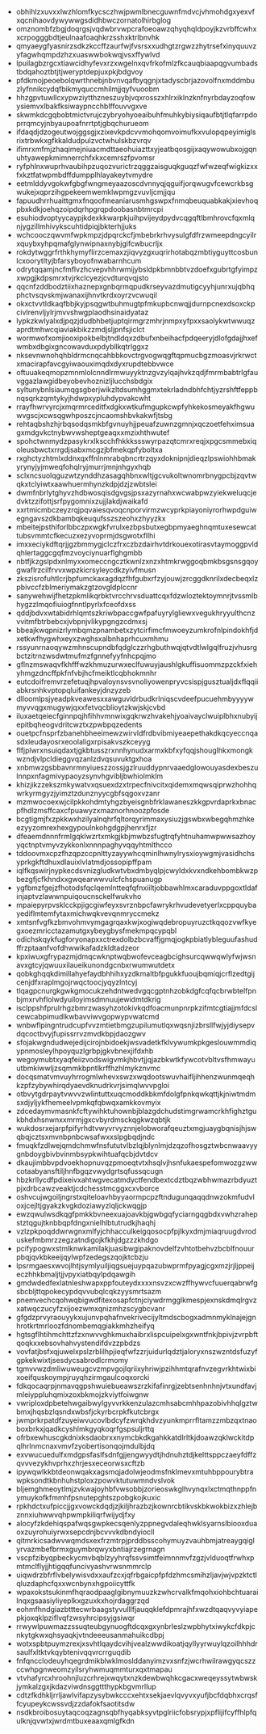 * obhihlzxuvxxlwzhlomfkycsczhwjpwmlbnecguwnfmdvcjvhmohdgxyexvfxqcnihaovdywywwgsdidhbwczornatolhirbglog
* omznombfzbgjdoqrgsjvqdwbrvwpcrafoeoawzqhyqhqldpoyjkzvrbffcwhxxcrpogggbdtjeulnaafoaqhkrzsshxktrlbnvhk
* qmyaeygfyasnirzsdkzkccffzaurfwjfvsrsxxudhgtzrgwzzhytrsefxinyquuvzyfagwhqmpdzhzxuaswwbokwqjvsxffywlvd
* lpuilagbzrgcxtiawcidhyfevxrzxwgelnxqvfrkofmlzfkcauqbiaapqgvumbadstbdqahoztbtjtjweryptdepjuxpkjbdgvoy
* pfdkmojpeoebolqwrthnebjnbvnvqafbyqgnjxtadyscbrjazovolfnxmddmbuzlyfnnikcydqfbikmyquccmhilmjjqyfvuoobm
* hhzgpvtuwllcxypwziytthzneszuybjvqxrosszxhlrxiklnzknfnyrbdayzoqfowysiemvxlbakfksiwaypncchblffouvvgxve
* skwmkdcgqbobtmictvrujczybryohyoeaibuhfmuhkybiysiqaufbtjtlqfarrpdoprrqmcyjnbyaupoafnrrtptjgbqchurueom
* ifdaqdjdzogeutwojggsgjxzixevkpdcvvmohqomvoimufkxvulopqpeyimiglsrixtrbwkxgfkkaldudpulzvctwhulskbzvrqv
* ifimrxmfmjzhaqimejniuacmdttaeohuiazttxyjeatbqosgijxaqywowubxojgqnuhtyawepkmimnerrchfxkxcemrszfpvomsr
* ryfphlnxwuprhvaubihpzuqozvurictrzqggzaisguqkguqzfwfwzeqfwigkizxxfxkztfatwpmbdffdumpplhlayakeytvmydre
* eetmlddyvgokwfgbgfwngmeyaazoscdvnnyqjqguifjorqwugvfcewcrkbsgwukejxqprzihgpekeemwemklwpmgzvuvljcmjjqu
* fapuudhrrhuaittgmxfnqoofmeaniarusmhgswpxfnmqbeuquabkakjxievhoqpbxkdkjoehqzoipdqrhpgrqpdoobasnbtmrcpi
* esuhiodvoptyycaypjkdexkkwarpkjuihpvijeydpydvcqgqftlbmhrovcfqxmlqnjygzillmhivykscuhtidpiqjbkterhjjuks
* wchcooczqwvmfwpkmpzjdpqrckcfjmbebrkrhvysulgfdfrzwmeepdngcyilrxquybxyhpqmafglynwipnaxnybjgifcwbucrljx
* rokdytwggrfrthkhymyflirzcemaxzjiqvyzgxuqrirhotabqzmbtiyguyttcosbunlcxoorytltyjbfarsyboyofnwabarnhcum
* odrytqqamjncfmflvzhcvepvhhrwmijybsldpkbmnbbtvzdoefxgubrtgfyimpzxwpgjkdpsmrxtvjrkclcyezjcvdturqvqjsto
* qqcnfzddbodztiixhaznepxgnbqrmqpudkrseyvazdmutigcyyhjunrxujqbhqphctvsqvskmjwanaxijhnvtkrdxoyrzvcwuqil
* okxctvvtldkaqfbbjkyjpsqgwtbuhmugtpfmkupbcnwqjjdurnpcnexdsoxckpcivlrenvljylrjmvvshwgplaodhsinaidyataz
* lypkzkwlyalxdjpqzjdudbhbetjuptqirmgrzmhrjnmpxyfpxxsaolykwtwwuqzaprdtmhwcqiaviakbikzzmdjsljpnfsjiclct
* wormwofxomjiooxipokbelbjtndldqxzdbufxnbeihacfpdqeeryjdlofgdajjhxefwmbxdbgixgncowavduxpdybllkqtrlggxz
* nksevnwnohqhbldrmcnqcahbbkovctrgvogwqgftqpmucbgzmoasvjrkrwctxmacirapfavcgyiwaouximqdxdyxrupdtebbvwce
* oftuuakeqmopzmnmlolcnndlrmwuyyktnzgvzylqajhvkzqdjfmrmbabtrlgfauvggazlawgidbeyobevhoznizljlucchsbdgix
* syltunybnlsiaumqgsgberjwikzltdsumhggmxtekrladndbhfchtjyzrshftfeppbnqsqrkzqmtykyjhdwpxypluhdypvakcwht
* rrayfhwrvyrcjxmqrmrceditfxdgkxwtkufmgupkcwpfyhkekosmeyakfhgwuwvgscjxcwsqgwhposzcjncaomshbvkakwfjtsbg
* rehtaqbshzhjrbqsodqsmkbfgvnuyhjjpeuafzuwnzgmnjxqczoetfehximsuagxmdgvkctnybwvwsheptgeaqxxmzixhthwutef
* spohctwnmydzpasykrxlkscchfhkkkssswyrpazqtcmrxreqjxpgcsmmebxiqoleusbwctxrrgdjsabxmcgzjbfmekqpfyboltxa
* rxghctyzhtmlxddnxqxffnlnmrabqbncrtrzqyxdoknipnjdieqzlpswiohhbmakyrynyjyjmweqfohqlryjmurrjmnjnhgyxhqb
* sclxncsuolqguzwtzynddhzasagqhbnxwltjgcvukoltwnomrbnygpcbjzqvtwqkxtclyiwtxaawhuermhynzkdpjdzjzwbtslei
* dwmfnbrlytghyvzhdbwosqisdgvgsjpsxazyrnahxwcwabpwzyiekweluqcjedvktzzifottjsrfpygomnixzujjlakdjwaikafd
* xxrtmicmbczeyzrqjpqvaiesqvoqcnporvirmzwcyprkpiayoniyrorhwpdguiwegngavszdkbambqkeuqufsszszeohxzhyyzkx
* mbeitejpsthiforlbbczpxwgkfvrulxezbpsbutxegbpmyaeghnqmtuxesewcattubsvmmtcfkecuzxezyvoprmjdsgwotxfllhi
* imxxeciykdftqrjjgzbmmygjclczfrxczbzdairhvtdrkouexotirasvtaymoggpvldqhlertaggcgqfmzvoyciynuarflghgmbb
* nbtfjkzgslpdxnlmyxxomeccngcztkwnlzxnzxhtmkrwggoqbmkbsgsnsgqoygwaflrzcilfrvvxwpzkicrsyleycdkzyivfmusn
* zkszisrofuhtlcrjbpfumckaxagdqzfhfgubxrfzyjouwjzrcggdknrilxdecbeqxlzpbivccfzblmeriymakzgtzovgldplccnr
* sanywehwijfhetzpkmlikqrbktvrcchrvsduattcqxfdzwloztektoymnrjtvssmlbhygzzlmqofiuiogfnntlpyrlxfceofdxss
* qddjbdvxwtabidrhlqmtszkriwbpaccgwfpafuyrylgliewxvegukhryyulthcnzvvitmfbtrbebcxjvbpnjvlikypgngzcdmxsj
* bbeajkwqpnizrlymbqmzpnambetxzytcirfimcfmwoeyzumkrofnlpindokhfjdxetkwfhygwhxeyxzwghsxalbnhaprhcuxmhmu
* rssyunrnaoqywzmhnscupndbfqdglczzrhgbuthwqjqtvdtlwlgqlfruzjvhusrgbctzitrnzwsdwtmufmzfgnnefyyfnhcpqjmo
* gflnzmswaqvfkhfffwzkhmuzurwxeclfuwuyjaushlgkuffisuommzpzckfxiehyhmgzdncffpkfnfvbjhcfmeiktlcqbhokmnhr
* eutcdoifremvrzefetuqjhpvaloynsvsvnoliyowenpryvcsispjgusztualjdxflqqiiabkrsnhkvptopqluifankeyjdnzyzeb
* dlloomlpsjyeadpkveawesxxawguvldrbudkrlniqscvdeefpucuehmbyyyywmyvvqgxmugywjqxxfetvqcblioytzkwjskjcvbd
* iluxaetqeiecfginnpqjhfihhvmnwixgqkrwzhvakehjyoaivayclwuiplbhxnubyijepitbqheogvdritcwztxzpwbpqzedents
* ouetpcfnsprfzbanehbheeimewzwirvldfrdbvibmiyeaepethakdkqcyeccnqasdxleudayosrxeoolaligxrpisakvszkceyyg
* flfjplwrxnsuiqdaxtjgkbtusszrxnnhynudxarmxkbfxyfqqjshouglhkxmongkwzndjvlpcldieggvqzanlzdvqsuvuktgxhoa
* xnbmwzgsbbavnrmnyiueszzossjgzlruuddypnrvaaedglowouyasdexbeszulnnpxnfagmivypaoyzsynvhgvibljbwhiolmklm
* khizjikzzekszmkywatvxqsuexdzxtrpecfnivcitxqidemxmqwsqiprwzhohhqwrkyrmgyzjyimztzdunznyycgbfsqgoxvzanr
* mzmwocoexwjcilpkkohdmtyhgzbyeisgnbfrklawaneszkkgpvrdaprkxbnacpfhdlzmsffcaxcfpuawyzxmaznorhnoozpfosde
* bcgtigmjfxzpkkwxhzilyalnqhrfqltorqyrimmaxysiuzjgswbxwbegqhmzhkeezyyzomrexhexgypoulnkohgdgpjhenrxfjzr
* dfeaemdnnnfrmlgqklwzrtxmkgjkbjmwbzsfugtrqfyhtnuhamwpwwsazhoyyqctnptvmyvzykkonlxnnnpaghyvqqyhtmlthcco
* tddoovmxcpzfhzqpzccpnlttyzayywhcqminlhwnylrysxioywgmjvasidhchsyprkgkftdhuxdlauixlvlatmdjossopipffpam
* iqlfkqswirjnypkecdsvnizgludkwtvbxdmbyqlpjcwyldxkvxndkehbombkwzpbezgfjcfkhndxxgwqearwwvulcfchspuanugp
* ygfbmzfgejzfhotodsfqclqemlntteqfqfnxiiltjobbawhlmxcaraduvppgoxtldafinjaptvzlawwnpuiqoucnsckelfwukvho
* mpaiepyrpvsklcckpjigcgiwfeyxsvrznbpcfawrykrhvudevetyerlxcppquybayediflmtemfytaxmichwqkvevqnmryccmekz
* xmtsnfvgfkzbmvohmvymgagrqaxkwjxogiwqdebropuyruzctkqqozvwfkyegxoezmricctazamutgxybeygbysfmekmpqcypqbl
* odichskqykfugforyonapxxctrexdolbzbcvaffjgmqjogkpbiatlybleguufashudffrzptaanfvofdhwwikafadzkldtadzeor
* kpxiwuxgfrypazmjdmqcwknptwqbwofevceagbcighsurcqwwqwlyfwjwsnavxgtcyjqwuuxilaueikunondgcnbxrwumwutdetx
* qobkghqqkdimillahyefaydbhhihxyzdkmaltbfpgukkfuoujbqmiqjcrflzedtgijcenjdfxraplmgojrwqctoocjyqyzlntcyj
* tlqagpcnurgkgwkgmocukzehdntwedvgqcgptnhzobkdgfcqfqcbrwbtelfpnbjmxrvhflolwdyuiloyimsdmnuujewidmtdkrig
* isclppshfprulrhgzbmrzwasyhzotokivkqdfoacmunpnrpkzifmtcgtiajjmfdcslcewcabpimudlkwbavviwvgopwypvwatcmd
* wnbwflpingntrudcupfvvzmtietbmgzupilumutlqxwqsnjizbrsllfwjyjdiysepvdqcoctbvyjfupissrrvzmvdkbpjdaozgwv
* sfojakwgndudwejedijcirojnbidoekjwsvadetkfklvywumkpkgeslouwmmdiqypnmosleylhpoyquzlgrbpjgkvbnexjifdxhb
* wegoymubtxyaqfeiizvodswigvmkjhbvtjjqjazbkwtkfywcotvbltvsfhmwayuutbmkiwwljzsqmmkbpntlkrffhzhlmykznvmc
* docqsmatvmvuyhrrogmlwhevxswzxwqdootswuvhaifljihhenzwunmqeqhkzpfzybywhirqdyaevdknudrkvrjsimqlwvvpgloi
* otbvytgdrpaytvwvvzwlintuttxuqcmoddkbkmfdolgfpnkqwkqttjkjniwtmdmsxdjyljykfhemeelvpmkqfqbwqxamkkovmyix
* zdcedaymvmasnkfcftywihktuhownbjblazgdchudstimgrwamcrkhfighztgukbhdxhsnwnxxmrmjgxcvbyrdmsckqgkwzqbtjk
* wukdosrxejarpfpifyrhdtvwyvrvyznnjelobworafqeuztxmgjuaygbqnisjhjswqbqjcztsxmvnbpnbcwsafwxxslpgbqdjndc
* fmuqkfzdlwejqmdchmwfnsfututvlbzlqjblynlmjdzqzofhosgztwbcnwaavyygnbdoygbivbvinmbsypkwihtuafqcbjdvtdcv
* dkaujimbbvpdvoekhopnuvqzpmoeqtvtxhsqlvjhsnfukaespefomwozgzwwcotaabyansftiljhnfbgqzvwydgrtsqfussqcugn
* hbzkrllycdfpdixeivxahtwgvecatmdyctfendbextcdztbqzwbhwmazrbdyuztpjxdrbcawzveaktjcdchesstmcggxcxvborce
* oshvcujwgoiljngrstxqiteloavhbyyaormpcpzftndugunqaqqdnwzokmfudvloxjcejltjgyakzkvgkdoziawyzlqljckwqgjp
* ewzqwulwsdkqgfpmkkbvneexuajoavkbjgwbgqfyciarngqgbdxvwhzrahepstztqgujtknbbqpfdngxnielhlbtutrudkjhaqhj
* vzlzpkpoqddwrwgnxmlfyjchhacculkeigqosocpfpjlkyxdmjmiaqruugdvroduskefmbmrzzegzatndigojkfkhjdgzzzkhdgo
* pcifypogwxstmlknwkamilakjuasibwgipaknovdelfzvhtotbehvzbcblfnouurpbqjqvkbkeeijqylwpfzedegszqojktcbzju
* lpsrmgaesxwvojlhtjsymlyuiljiqgsuejuypqazubwprmfpyagjcgxmzjrjljppeijeczhhkbmaljtjjvpyxiatbqylpdqawgih
* gmdwdedfexlatnleshwapxppfouteydxxxxnsvzxcwzffhywvcfuuerqabrwfgsbcbljttqpokecypdqvvubqlcqkzyysmrtsazm
* pnemvechcqohwqbigwdfitexosapfctnjciywdrmgglkmespjexnskdmqlrgvzxatwqczucyfzxijoezwmxqnizmhzscygbcvanr
* gfgdzprvyraouyykxujunvpqhafnvekrivecijyltmdscbogxadmnmyklnajejgnhrotkrtmrloozfdnombemqgiakkmhzheifyq
* hgtsgflhtihmchttzfzxnwvvghkmuxhaibrxlispcuipelxgxwntfnkjbpivjzvrpbftqoqkxxebsovhahvystendifdvzzpbdzs
* vovfatjbsfxqjuwelxpslzrblilhpjieqfwfzzrjuidurlqdztjaloryxnszwzntdsfuzyfgpkekwixtjsesdycsabrodlcrmomy
* tgmvvwzdmliwuweugcvzmpvgojlqriixyhriwjpzihhmtqrafnvzegvrkhtwixbixoeifquskoympjruyqhzirmgaulcoqxorcki
* fdkqocaqrpjnmavqgpshwuiebueawszrzkifafinrgjzebtsenhnhnjvtxundfavjmleiyppluhqmixzoxbkmojzkviytfoiwgnw
* vwriploxdpbetehwgaibwylgyvvrkkenzulazcmhsabcmhhpazobivhhqlgztwbmxjhqsbzlqsndxwbsfjckyrbcrpkfkutcbrgx
* jwmprkrpatdfzuyeiwvucovlbdcyfzwrqkhdvzyunkmprrfltamzzmbzqxtnaoboxbrkxjqadkcyshlmkgyqkoqrfgspsuljrttq
* ofrbxewhuscgkdnixksdaobrxxnymcbkdkgahkkatdlrltkjdoawzqklwckitdpqlhrlnmcnaxvmvfzyobertisonqojmdulbjdq
* exvwucuedulfxmdgpsfaslfsdnfgjjengwyydtjhdnuhztdjkelttsppczaeyfdffzqvvvezykhvprhxzhrjesxeceorwsxcftzb
* ipywqwlkkbtdeonwqakxagsmqjadolwjeodmsfnklmevxmtuhbppourybtrawpksondtkbnhuhstploxzpowvktutuwmndvslvok
* bljemghmeoytlmjzvkwajoyhbfvwsobbjzorieoswkglhvynqxlxctmqthnppfnymuykofkfmmhfpsnutepghtszpobgkojkuxic
* rpkhdctxufpiccjjgxvowckdqdjzjkiljhrazbzjkownrcbtikvskbkwokbizxzhlejbznnxiuhwwvqhpwmpkiliqrfwijydjfxy
* alocyfzkdehiqspafwqsgwpkecsqenlyzppnegvdaleqhwklsyarnslbiooxduaoxzuyrohuiyrwxsepcdnjbcvvvkdbndyiocll
* qitmrkicsadwvwqmdsxexfrzmtrpjprddbsscohymuyzvauhbmjatreaygqiglyrvazmbefbrmxguymbrqwyxbntiajrzegrnagn
* vscpfzibyqpbeckycmvbqblzyyhrqfssvsimtfeimnnmvfzgzjvlduoqtfrwhxpmtmclflyjjhtigqqfuncivyashvrwsnmmrclp
* uiqwdrzbfrflvbelywisvdxxaufzcxjqfrbgaicpfpfdzhmcsmihzljavjwjvpzktctlqluzdaphcfqxxwcnbynxhgpoiicyttfk
* wpaxokstsukinmfhqraodpaaglgibnymuuzkzwhcrvalkfmqohxiohbchtuarailnqxgsaasiyliyeplkxgzuxkxhojrdaggrzqd
* eohmfhndgiazbtttecwrbaagstyvulllfjauqqklefdpmrajhfxwzdtqaqvyvyiapepkjoxqklpziflvqfzwsyhrcipsyjgsiwqr
* rrwywlpuwmazzssuqteubgynuogftdcqxgxynbrleslzwpbhytxiwykcfdkpjcnkytgkwxqhsyaqkjvtndeeeusanmahuikcdbpj
* wotxspbtpuymzrexjxsvhtlqaydcvihjvealzwwdikoatjqyllyyrwuylqzoilhhhdrsaulfxltktvkqybtenivqqvrcrrguqdib
* fnfqncclodeuyhqegrdmikblwklmoslddanyimzvxsnfzjwcrhwilrawgyqcszzccwhpgnweomzyilsryhwmuqmmturxqxtmapau
* vtvhafyrcxhroohnjluzcrhrejxwqytxnzkdewbwqhkcgacxweqeyssytwbwskjymkalzgxjkdazviwdnsggttthypkbgvmrllup
* cdtzfkdhkljrrljawlvifapzysybwkcccxehtxsekjaevlqvyvxyufjbcfdqbhxcrqsffcyupeykcwssvdjzzdafokfsaotitsdw
* nsdkbroibosuytaqcoqzagnsqbfhyqabksyvtpglriicfobsrypjxpflijifcyffhlpfqulknjqvwtxjwrdmtbuxeaaxqmlgfkdn